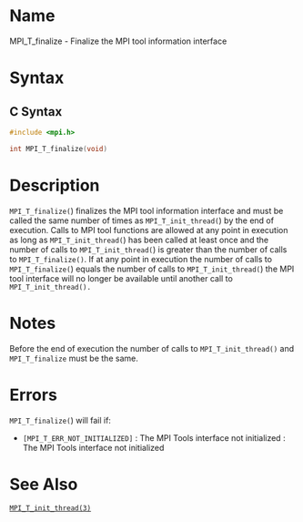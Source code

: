 # Name

MPI_T_finalize  - Finalize the MPI tool information interface

# Syntax

## C Syntax

```c
#include <mpi.h>

int MPI_T_finalize(void)
```


# Description

`MPI_T_finalize(`) finalizes the MPI tool information interface and must
be called the same number of times as `MPI_T_init_thread(`) by the end of
execution. Calls to MPI tool functions are allowed at any point in
execution as long as `MPI_T_init_thread(`) has been called at least once
and the number of calls to `MPI_T_init_thread(`) is greater than the
number of calls to `MPI_T_finalize()`. If at any point in execution the
number of calls to `MPI_T_finalize(`) equals the number of calls to
`MPI_T_init_thread(`) the MPI tool interface will no longer be available
until another call to `MPI_T_init_thread().`

# Notes

Before the end of execution the number of calls to `MPI_T_init_thread()`
and `MPI_T_finalize` must be the same.

# Errors

`MPI_T_finalize(`) will fail if:
* `[MPI_T_ERR_NOT_INITIALIZED]` : The MPI Tools interface not initialized
:   The MPI Tools interface not initialized

# See Also

[`MPI_T_init_thread(3)`](./?file=MPI_T_init_thread.md)
